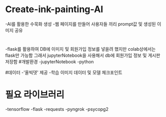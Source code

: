 # Create-ink-painting-AI
-AI를 활용한 수묵화 생성
-웹 페이지를 만들어 사용자들 끼리 prompt값 및 생성된 이미지 공유

#
-flask를 활용하여 DB에 이미지 및 회원가입 정보를 넣을려 했지만 colab상에서는 flask만 가능함
그래서 jupyterNotebook을 사용해서 db에 회원가입 정보 및 게시판 저장함
#개발환경
-jupyterNotebook
-python

#데이터
-'올빅뎃' 제공
-학습 이미지 데이터 및 모델 체크포인트

# 필요 라이브러리
-tensorflow
-flask
-requests
-pyngrok
-psycopg2
